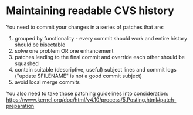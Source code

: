 # Maintaining readable CVS history

You need to commit your changes in a series of patches that are:
    
1. grouped by functionality - every commit should work and entire history 
	should be bisectable
2. solve one problem OR one enhancement
2. patches leading to the final commit and override each other should be 
	squashed
3. contain suitable (descriptive, useful) subject lines and commit logs 
	("update $FILENAME" is not a good commit subject)
4. avoid local merge commits

You also need to take those patching guidelines into consideration:
https://www.kernel.org/doc/html/v4.10/process/5.Posting.html#patch-preparation